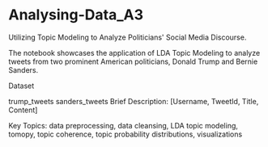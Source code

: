 # Analysing-Data_A3


Utilizing Topic Modeling to Analyze Politicians' Social Media Discourse.

The notebook showcases the application of LDA Topic Modeling to analyze tweets from two prominent American politicians, Donald Trump and Bernie Sanders.

Dataset

trump_tweets
sanders_tweets
Brief Description: [Username, TweetId, Title, Content]

Key Topics: data preprocessing, data cleansing, LDA topic modeling, tomopy, topic coherence, topic probability distributions, visualizations
